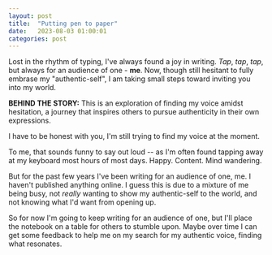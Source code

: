 ```yaml
---
layout: post
title:  "Putting pen to paper"
date:   2023-08-03 01:00:01
categories: post
---
```

Lost in the rhythm of typing, I've always found a joy in writing. *Tap*, *tap*, *tap*,  but always for an audience of one - **me**. Now, though still hesitant to fully embrase my "authentic-self", I am taking small steps toward inviting you into my world.

**BEHIND THE STORY:** This is an exploration of finding my voice amidst hesitation, a journey that inspires others to pursue authenticity in their own expressions.
<!--more-->

I have to be honest with you, I'm still trying to find my voice at the moment.

To me, that sounds funny to say out loud -- as I'm often found tapping away at my keyboard most hours of most days. Happy. Content. Mind wandering.  

But for the past few years I've been writing for an audience of one, me. I haven't published anything online. I guess this is due to a mixture of me being busy, not *really* wanting to show my authentic-self to the world, and not knowing what I'd want from opening up.

So for now I'm going to keep writing for an audience of one, but I'll place the notebook on a table for others to stumble upon. Maybe over time I can get some feedback to help me on my search for my authentic voice, finding what resonates. 

